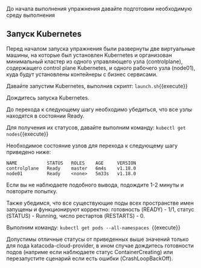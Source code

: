До начала выполнения упражнения давайте подготовим необходимую среду выполнения

## Запуск Kubernetes

Перед началом запуска упражнения были развернуты две виртуальные машины, на которые был установлен Kubernetes и организован минимальный кластер из одного управляющего узла (controlplane), содержащего control plane Kubernetes, и одного рабочего узла (node01), куда будут установлены контейнеры с бизнес сервисами.

Давайте запустим Kubernetes, выполнив скрипт: `launch.sh`{{execute}}

Дождитесь запуска Kubernetes.

До перехода к следующему шагу необходимо убедиться, что все узлы находятся в состоянии Ready.

Для получения их статусов, давайте выполним команду: `kubectl get nodes`{{execute}}

Необходимое состояние узлов для перехода к следующему шагу приведено ниже:
```
NAME           STATUS   ROLES    AGE     VERSION
controlplane   Ready    master   6m4s    v1.18.0
node01         Ready    <none>   5m33s   v1.18.0
```

Если вы не наблюдаете подобного вывода, подождите 1-2 минуты и повторите попытку.

Также убедимся, что все существующие поды всех пространстве имен запущены и функционируют корректно: готовность (READY) - 1/1, статус (STATUS) - Running, число рестартов (RESTARTS) - 0.

Выполним команду: `kubectl get pods --all-namespaces `{{execute}}

Допустимы отличные статусы от приведенных выше значений только для пода katacoda-cloud-provider, в ином случае дождитесь готовности подов (наприме если наблюдаете статус ContainerCreating) или перезапустите сценарий если есть ошибки (CrashLoopBackOff).